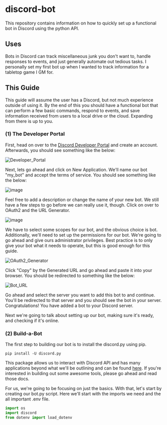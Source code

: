 # discord-bot
This repository contains information on how to quickly set up a functional bot in Discord using the python API. 

## Uses
Bots in Discord can track miscellaneous junk you don't want to, handle responses to events, and just generally automate out tedious tasks. I personally set my first bot up when I wanted to track information for a tabletop game I GM for. 

## This Guide
This guide will assume the user has a Discord, but not much experience outside of using it. By the end of this you should have a functional bot that can perform a few basic commands, respond to events, and save information received from users to a local drive or the cloud. Expanding from there is up to you.

### (1) The Developer Portal
First, head on over to the [Discord Developer Portal](https://discord.com/developers/applications) and create an account. Afterwards, you should see something like the below:

![Developer_Portal](https://github.com/Cromab/discord-bot/assets/145014565/2621daa5-c712-4f36-8137-bcb4abc6c59a)

Next, lets go ahead and click on New Application. We'll name our bot "my_bot" and accept the terms of service. You should see something like the below:

![image](https://github.com/Cromab/discord-bot/assets/145014565/e37f171f-cd2e-4447-b402-9a71c9e60881)

Feel free to add a description or change the name of your new bot. We still have a few steps to go before we can really use it, though. Click on over to OAuth2 and the URL Generator.

![image](https://github.com/Cromab/discord-bot/assets/145014565/f8769878-977f-405a-9650-17b12df44dc4)

We have to select some scopes for our bot, and the obvious choice is bot. Additionally, we'll need to set up the permissions for our bot. We're going to go ahead and give ours administrator privileges. Best practice is to only give your bot what it needs to operate, but this is good enough for this guide.

![OAuth2_Generator](https://github.com/Cromab/discord-bot/assets/145014565/ab62df21-dedb-4a0b-b613-dfe246859513)

Click "Copy" by the Generated URL and go ahead and paste it into your browser. You should be redirected to something like the below:

![Bot_URL](https://github.com/Cromab/discord-bot/assets/145014565/10441341-5810-4362-8d25-7532149df267)

Go ahead and select the server you want to add this bot to and continue. You'll be redirected to that server and you should see the bot in your server. Congratulations! You have added a bot to your Discord server.

Next we're going to talk about setting up our bot, making sure it's ready, and checking if it's online.

### (2) Build-a-Bot
The first step to building our bot is to install the discord.py using pip.
```shell
pip install -U discord.py 
```

This package allows us to interact with Discord API and has many applications beyond what we'll be outlining and can be found [here](https://discordpy.readthedocs.io/en/stable/). If you're interested in building out some awesome tools, please go ahead and read those docs.

For us, we're going to be focusing on just the basics. With that, let's start by creating our bot.py script. Here we'll start with the imports we need and the all important .env file.

```python
import os
import discord
from dotenv import load_dotenv
```
